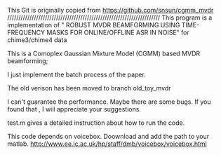 This Git is originally copied from https://github.com/snsun/cgmm_mvdr
/////////////////////////////////////////////////////////////////////
This program is a implementation of " ROBUST MVDR BEAMFORMING USING TIME-FREQUENCY MASKS FOR ONLINE/OFFLINE ASR IN NOISE" for chime3/chime4 data

This is a Comoplex Gaussian Mixture Model (CGMM) based MVDR beamforming;

I just implement the batch process of the paper.

The old verison has been moved to branch old_toy_mvdr

I can't guarantee the performance. Maybe there are some bugs. If you found that , I wiil appreciate your suggestions. 

test.m gives a detailed instruction about how to run the code. 

This code depends on voicebox. Doownload and add the path to your matlab. 
http://www.ee.ic.ac.uk/hp/staff/dmb/voicebox/voicebox.html
